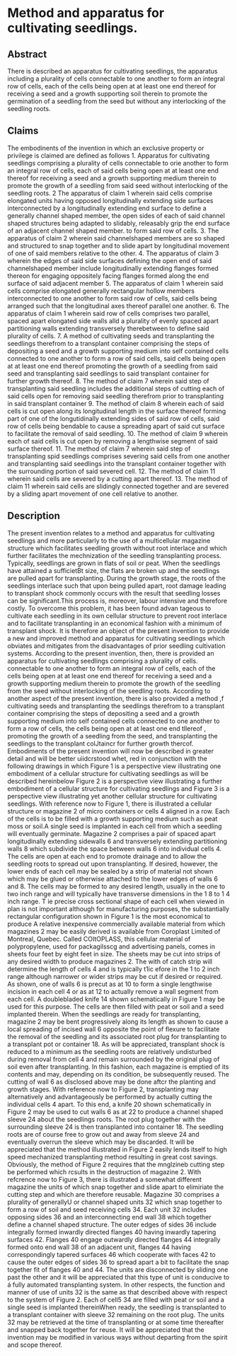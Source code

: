 # Method and apparatus for cultivating seedlings.

## Abstract
There is described an apparatus for cultivating seedlings, the apparatus including a plurality of cells connectable to one another to form an integral row of cells, each of the cells being open at at least one end thereof for receiving a seed and a growth supporting soil therein to promote the germination of a seedling from the seed but without any interlocking of the seedling roots.

## Claims
The embodinents of the invention in which an exclusive property or privilege is claimed are defined as follows 1. Apparatus for cultivating seedlings comprising a plurality of cells connectable to orie another to form an integral row of cells, each of said cells being open at at least one end thereof for receiving a seed and a growth supporting medium therein to promote the growth of a seedling from said seed without interlocking of the seedling roots. 2 The apparatus of claim 1 wherein said cells comprise elongated units having opposed longitudinally extending side surfaces interconnected by a longitudinally extending end surface to define a generally channel shaped member, the open sides of each of said channel shaped structures being adapted to slidably, releasably grip the end surface of an adjacent channel shaped member. to form said row of cells. 3. The apparatus of claim 2 wherein said channelshaped members are so shaped and structured to snap together and to slide apart by longitudinal movement of one of said members relative to the other. 4. The apparatus of claim 3 wherein the edges of said side surfaces defining the open end of said channelshaped member include longitudinally extending flanges formed thereon for engaging oppositely facing flanges formed along the end surface of said adjacent member 5. The apparatus of claim 1 wherein said cells comprise elongated generally rectangular hollow members interconnected to one another to form said row of cells, said cells being arranged such that the longitudinal axes thereof parallel one another. 6. The apparatus of claim 1 wherein said row of cells comprises two parallel, spaced apart elongated side walls alld a plurality of evenly spaced apart partitioning walls extending transversely therebetween to define said plurality of cells. 7. A method of cultivating seeds and transplanting the seedlings therefrom to a transplant container comprising the steps of depositing a seed and a growth supporting medium into self contained cells connected to one another to form a row of said cells, said cells being open at at least one end thereof promoting the growth of a seedling from said seed and transplanting said seedlings to said transplant container for further growth thereof. 8. The method of claim 7 wherein said step of transplanting said seedling includes the additional steps of cutting each of said cells open for removing said seedling therefrom prior to transplanting in said transplant container 9. The method of claim 8 wherein each of said cells is cut open along its longitudinal length in the surface thereof forming part of one of the longutidinally extending sides of said row of cells, said row of cells being bendable to cause a spreading apart of said cut surface to facilitate the removal of said seedling. 10. The method of claim 9 wherein each of said cells is cut open by removing a lengthwise segment of said surface thereof. 11. The method of claim 7 wherein said step of transplanting spid seedlings comprises severing said cells from one another and transplanting said seedlings into the transplant container together with the surrounding portion of said severed cell. 12. The method of claim 11 wherein said cells are severed by a cutting apart thereof. 13. The method of claim 11 wherein said cells are slidingly connected together and are severed by a sliding apart movement of one cell relative to another.

## Description
The present invention relates to a method and apparatus for cultivating seedlings and more particularly to the use of a multicellular magazine structure which facilitates seedling growth without root interlace and which further facilitates the mechnization of the seedling transplanting process. Typically, seedlings are grown in flats of soil or peat. When the seedlings have attained a sufficietBt size, the flats are broken up and the seedlings are pulled apart for transplanting. During the growth stage, the roots of the seedlings interlace such that upon being pulled apart, root damage leading to transplant shock commonly occurs with the result that seedling losses can be significant.This process is, moreover, labour intensive and therefore costly. To overcome this problem, it has been found advan tageous to cultivate each seedling in its own cellular structure to prevent root interlace and to facilitate transplanting in an economical fashion with a minimum of transplant shock. It is therefore an object of the present invention to provide a new and improved method and apparatus for cultivating seedlings which obviates and mitigates from the disadvantages of prior seedling cultivation systems. According to the present invention, then, there is provided an apparatus for cultivating seedlings comprising a plurality of cells. connectable to one another to form an integral row of cells, each of the cells being open at at least one end thereof for receiving a seed and a growth supporting medium therein to promote the growth of the seedling from the seed without interlocking of the seedling roots. According to another aspect of the present invention, there is also provided a method ,f cultivating seeds and transplanting the seedlings therefrom to a transplant container comprising the steps of depositing a seed and a growth supporting medium into self contained cells connected to one another to form a row of cells, the cells being open at at least one end tllereof , promoting the growth of a seedling from the seed, and transplanting the seedlings to the transplant colJtaincr for further growth thercof. Embodiments of the present invention will now be described in greater detail and will be better uiidcrstood whet, red in conjunction with the following drawings in which Figure 1 is a perspective view illustrating one embodiment of a cellular structure for cultivating seedlings as will be described hereinbelow Figure 2 is a perspective view illustrating a further embodiment of a cellular structure for cultivating seedlings and Figure 3 is a perspective view illustrating yet another cellular structure for cultivating seedlings. With reference now to Figure 1, there is illustrated a cellular structure or magazine 2 of micro containers or cells 4 aligned in a row. Each of the cells is to be filled with a growth supporting medium such as peat moss or soil.A single seed is implanted in each cell from which a seedling will eventually germinate. Magazine 2 comprises a pair of spaced apart longitudinally extending sidewalls 6 and transversely extending partitioning walls 8 which subdivide the space between walls 6 into individual cells 4. The cells are open at each end to promote drainage and to allow the seedling roots to spread out upon transplanting. If desired, however, the lower ends of each cell may be sealed by a strip of material not shown which may be glued or otherwise attached to the lower edges of walls 6 and 8. The cells may be formed to any desired length, usually in the one to two inch range and will typically have transverse dimensions in the 1 8 to 1 4 inch range. T ie precise cross sectional shape of each cell when viewed in plan is not important although for manufacturing purposes, the substantially rectangular configuration shown in Figure 1 is the most economical to produce A relative inexpensive commercially available material from which magazines 2 may be easily derived is available from Coroplast Limited of Montreal, Quebec. Called COItOPLASS, this cellular material of polypropylene, used for packagilsscg and advertising panels, comes in sheets four feet by eight feet in size. The sheets may be cut into strips of any desired width to produce magazines 2. The with of catch strip will determine the length of cells 4 and is typically t1ic efore in the 1 to 2 inch range although narrower or wider strips may be cut if desired or required. As shown, one of walls 6 is precut as at 10 to form a single lengthwise incision in each cell 4 or as at 12 to actually remove a wall segment from each cell. A doublebladed knife 14 shown schematically in Figure 1 may be used for this purpose. The cells are then filled with peat or soil and a seed implanted therein. When the seedlings are ready for transplanting, magazine 2 may be bent progressively along its length as shown to cause a local spreading of incised wall 6 opposite the point of flexure to facilitate the removal of the seedling and its associated root plug for transplanting to a transplant pot or container 18. As will be appreciated, transplant shock is reduced to a minimum as the seedling roots are relatively undisturbed during removal from cell 4 and remain surrounded by the original plug of soil even after transplanting. In this fashion, each magazine is emptied of its contents and may, depending on its condition, be subsequently reused. The cutting of wall 6 as disclosed above may be done aftcr the planting and growth stages. With reference now to Figure 2, transplanting may alternatively and advantageously be performed by actually cutting the individual cells 4 apart. To this end, a knife 20 shown schematically in Figure 2 may be used to cut walls 6 as at 22 to produce a channel shaped sleeve 24 about the seedlings roots. The root plug together with the surrounding sleeve 24 is then transplanted into container 18. The seedling roots are of course free to grow out and away from sleeve 24 and eventually overrun the sleeve which may be discarded. It will be appreciated that the method illustrated in Figure 2 easily lends itself to high speed mechanized transplanting method resulting in great cost savings. Obviously, the method of Figure 2 requires that the mnglzineb cutting step be performed which rcsults in the destruction of magazine 2. With refcrence now to Figure 3, there is illustrated a somewhat different magazine the units of which snap together and slide apart to elimiriate the cutting step and which are therefore reusable. Magazine 30 comprises a plurality of generallyU or channel shaped units 32 which snap together to form a row of soil and seed receiving cells 34. Each unit 32 includes opposing sides 36 and an interconnecting end wall 38 which together define a channel shaped structure. The outer edges of sides 36 include integrally formed inwardly directed flanges 40 having inwardly tapering surfaces 42. Flanges 40 engage outwardly directed flanges 44 integrally formed onto end wall 38 of an adjacent unit, flanges 44 having correspondingly tapered surfaces 46 which cooperate with faces 42 to cause the outer edges of sides 36 to spread apart a bit to facilitate the snap together fit of flanges 40 and 44. The units are disconnected by sliding one past the other and it will be appreciated that this type of unit is conducive to á fully automated transplanting system. In other respects, the function and manner of use of units 32 is the same as that described above with respect to the system of Figure 2. Each of cell5 34 are filled with peat or soil and a single seed is implanted thereinWhen ready, the seedling is transplanted to a transplant container with sleeve 32 remaining on the root plug. The units 32 may be retrieved at the time of transplanting or at some time thereafter and snapped back together for reuse. It will be appreciated that the invention may be modified in various ways without departing from the spirit and scope thereof.